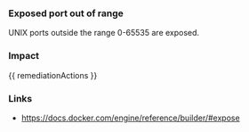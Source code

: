 
### Exposed port out of range
UNIX ports outside the range 0-65535 are exposed.

### Impact
<!-- Add Impact here -->

<!-- DO NOT CHANGE -->
{{ remediationActions }}

### Links
- https://docs.docker.com/engine/reference/builder/#expose

